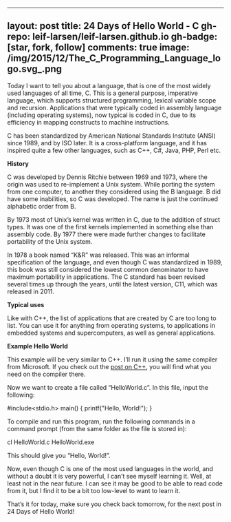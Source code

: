 
---
layout: post
title: 24 Days of Hello World - C
gh-repo: leif-larsen/leif-larsen.github.io
gh-badge: [star, fork, follow]
comments: true
image: /img/2015/12/The_C_Programming_Language_logo.svg_.png
---
    
    
Today I want to tell you about a language, that is one of the most widely used languages of all time, C. This is a general purpose, imperative language, which supports structured programming, lexical variable scope and recursion. Applications that were typically coded in assembly language (including operating systems), now typical is coded in C, due to its efficiency in mapping constructs to machine instructions.

C has been standardized by American National Standards Institute (ANSI) since 1989, and by ISO later. It is a cross-platform language, and it has inspired quite a few other languages, such as C++, C#, Java, PHP, Perl etc.

**History**

C was developed by Dennis Ritchie between 1969 and 1973, where the origin was used to re-implement a Unix system. While porting the system from one computer, to another they considered using the B language. B did have some inabilities, so C was developed. The name is just the continued alphabetic order from B.

By 1973 most of Unix’s kernel was written in C, due to the addition of struct types. It was one of the first kernels implemented in something else than assembly code. By 1977 there were made further changes to facilitate portability of the Unix system.

In 1978 a book named “K&R” was released. This was an informal specification of the language, and even though C was standardized in 1989, this book was still considered the lowest common denominator to have maximum portability in applications. The C standard has been revised several times up through the years, until the latest version, C11, which was released in 2011.

**Typical uses**

Like with C++, the list of applications that are created by C are too long to list. You can use it for anything from operating systems, to applications in embedded systems and supercomputers, as well as general applications.

**Example Hello World**

This example will be very similar to C++. I’ll run it using the same compiler from Microsoft. If you check out the [post on C++](http://leiflarsen.org/2015/24-days-of-hello-world-c-2), you will find what you need on the compiler there.

Now we want to create a file called “HelloWorld.c”. In this file, input the following:

 #include<stdio.h> main() { printf("Hello, World!"); }

To compile and run this program, run the following commands in a command prompt (from the same folder as the file is stored in):

 cl HelloWorld.c HelloWorld.exe

This should give you “Hello, World!”.

Now, even though C is one of the most used languages in the world, and without a doubt it is very powerful, I can’t see myself learning it. Well, at least not in the near future. I can see it may be good to be able to read code from it, but I find it to be a bit too low-level to want to learn it.

That’s it for today, make sure you check back tomorrow, for the next post in 24 Days of Hello World!



